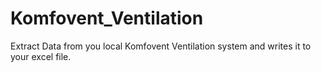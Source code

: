 # Komfovent_Ventilation
Extract Data from you local Komfovent Ventilation system and writes it to your excel file.
